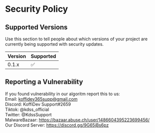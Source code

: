 # Security Policy

## Supported Versions

Use this section to tell people about which versions of your project are
currently being supported with security updates.

| Version | Supported          |
| ------- | ------------------ |
| 0.1.x   | :white_check_mark: |


## Reporting a Vulnerability

If you found vulnerability in our algoritm report this to us:  
Email: koffidev365supp@gmail.com  
Discord: KoffiDev Support#2659  
Tiktok: @kdss_official  
Twitter: @KdssSupport  
MalwareBazaar: https://bazaar.abuse.ch/user/1486604395223699456/  
Our Discord Server: https://discord.gg/9G65jBs6pz  
